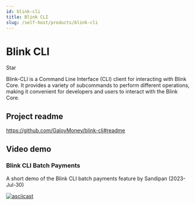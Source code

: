 ```yaml
---
id: blink-cli
title: Blink CLI
slug: /self-host/products/blink-cli
---
```


# Blink CLI

<GitHubButton href="https://github.com/GaloyMoney/blink-cli" data-color-scheme="no-preference: dark; light: light; dark: dark;" data-icon="octicon-star" data-size="large" data-show-count="true" aria-label="Star GaloyMoney/blink-cli on GitHub">Star</GitHubButton>
<div style={{ marginBottom: 20 }}></div>

Blink-CLI is a Command Line Interface (CLI) client for interacting with Blink Core. It provides a variety of subcommands to perform different operations, making it convenient for developers and users to interact with the Blink Core.

## Project readme

https://github.com/GaloyMoney/blink-cli#readme

## Video demo

### Blink CLI Batch Payments

A short demo of the Blink CLI batch payments feature by Sandipan (2023-Jul-30)

[![asciicast](https://asciinema.org/a/599756.svg)](https://asciinema.org/a/599756)
